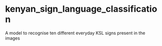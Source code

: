 # kenyan_sign_language_classification
A model to recognise ten different everyday KSL signs present in the images
